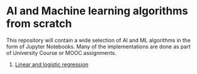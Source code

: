 # AI and Machine learning algorithms from scratch
This repository will contain a wide selection of AI and ML algorithms in the form of Jupyter Notebooks. 
Many of the implementations are done as part of University Course or MOOC assignments. 

1. [Linear and logistic regression](https://github.com/thomasht86/mlfs/blob/master/Linear%20and%20Logistic%20Regression.ipynb)
